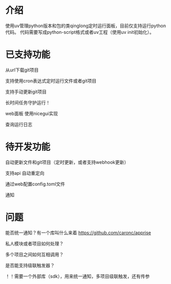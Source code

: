# 介绍
使用uv管理python版本和包的类qinglong定时运行面板，目前仅支持运行python代码。
代码需要写成python-script格式或者uv工程（使用uv init初始化）。

# 已支持功能

从url下载git项目

支持使用cron表达式定时运行文件或者git项目

支持手动更新git项目

长时间任务守护运行！

web面板 使用nicegui实现

查询运行日志

# 待开发功能

自动更新文件和git项目（定时更新，或者支持webhook更新）

支持api 自动重定向

通过web配置config.toml文件

通知

# 问题
能否统一通知？有一个库叫什么来着
https://github.com/caronc/apprise

私人模块或者项目如何处理？

多个项目之间如何互相调用？

是否能支持级联触发器？

！！需要一个外部库（sdk），用来统一通知，多项目级联触发，还有传参
